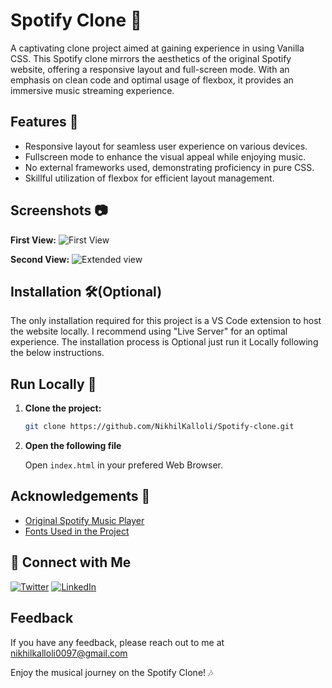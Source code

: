 # Spotify Clone 🎵

A captivating clone project aimed at gaining experience in using Vanilla CSS. This Spotify clone mirrors the aesthetics of the original Spotify website, offering a responsive layout and full-screen mode. With an emphasis on clean code and optimal usage of flexbox, it provides an immersive music streaming experience.

## Features 🚀

- Responsive layout for seamless user experience on various devices.
- Fullscreen mode to enhance the visual appeal while enjoying music.
- No external frameworks used, demonstrating proficiency in pure CSS.
- Skillful utilization of flexbox for efficient layout management.

## Screenshots 📷

**First View:**
![First View](https://github.com/NikhilKalloli/Spotify-clone/assets/123582746/bb9603f8-f312-4ad6-9d7a-ee73befc7374)

**Second View:**
![Extended view](https://github.com/NikhilKalloli/Spotify-clone/assets/123582746/bfaa2c3f-3ae3-4f81-bd04-d65e35be23b0)

## Installation 🛠️(Optional)

The only installation required for this project is a VS Code extension to host the website locally. I recommend using "Live Server" for an optimal experience. The installation process is Optional just run it Locally following the below instructions.

## Run Locally 🏃

1. **Clone the project:**

   ```bash
   git clone https://github.com/NikhilKalloli/Spotify-clone.git
   ```
   
2. **Open the following file**

   Open ```index.html``` in your prefered Web Browser.


## Acknowledgements 🙌

- [Original Spotify Music Player](https://open.spotify.com/)
- [Fonts Used in the Project](https://fontawesome.com/)





## 🔗 Connect with Me

[![Twitter](https://img.shields.io/badge/Twitter-1DA1F2?style=for-the-badge&logo=twitter&logoColor=white)](https://twitter.com/NikhilKalloli)
[![LinkedIn](https://img.shields.io/badge/LinkedIn-0A66C2?style=for-the-badge&logo=linkedin&logoColor=white)](https://www.linkedin.com/in/nikhil-kalloli-a6ab2a25b/)





## Feedback

If you have any feedback, please reach out to me at nikhilkalloli0097@gmail.com

 Enjoy the musical journey on the Spotify Clone! 🎶



